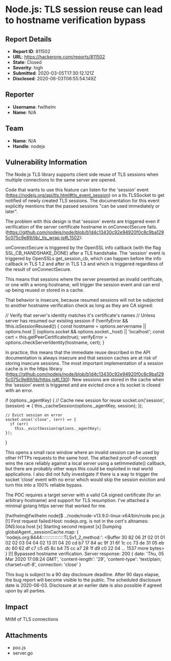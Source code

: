 # Node.js: TLS session reuse can lead to hostname verification bypass

## Report Details
- **Report ID**: 811502
- **URL**: https://hackerone.com/reports/811502
- **State**: Closed
- **Severity**: high
- **Submitted**: 2020-03-05T17:30:12.121Z
- **Disclosed**: 2020-06-03T06:55:54.149Z

## Reporter
- **Username**: fwilhelm
- **Name**: N/A

## Team
- **Name**: N/A
- **Handle**: nodejs

## Vulnerability Information
The Node.js TLS library supports client side reuse of TLS sessions when multiple connections to the same server are opened.

Code that wants to use this feature can listen for the 'session' event (https://nodejs.org/api/tls.html#tls_event_session) on a tls.TLSSocket to get notified of newly created TLS sessions. The documentation for this event explicitly mentions that the passed sessions "can be used immediately or later".

The problem with this design is that 'session' events are triggered even if verification of the server certificate hostname in onConnectSecure fails. (https://github.com/nodejs/node/blob/b1d4c13430c92e94920f0c8c9ba1295c075c9e89/lib/_tls_wrap.js#L1502):

onConnectSecure is triggered by the OpenSSL info callback (with the flag SSL_CB_HANDSHAKE_DONE) after a TLS handshake. The 'session' event is triggered by OpenSSLs get_session_cb, which can happen before the info callback in TLS 1.2 and after in TLS 1.3 and which is triggered regardless of the result of onConnectSecure.

This means that sessions where the server presented an invalid certificate, or one with a wrong hostname, will trigger the session event and can end up being reused or stored in a cache.

That behavior is insecure, because resumed sessions will not be subjected to another hostname verification check as long as they are CA signed:

// Verify that server's identity matches it's certificate's names
// Unless server has resumed our existing session
if (!verifyError && !this.isSessionReused()) {
    const hostname = options.servername ||
                   options.host ||
                   (options.socket && options.socket._host) ||
                   'localhost';
    const cert = this.getPeerCertificate(true);
    verifyError = options.checkServerIdentity(hostname, cert);
}


In practice, this means that the immediate reuse described in the API documentation is always insecure and that session caches are at risk of storing insecure sessions. The most important implementation of a session cache is in the https library (https://github.com/nodejs/node/blob/b1d4c13430c92e94920f0c8c9ba1295c075c9e89/lib/https.js#L130): New sessions are stored in the cache when the ‘session’ event is triggered and are evicted once a tls socket is closed with an error. 

 if (options._agentKey) {
    // Cache new session for reuse
    socket.on('session', (session) => {
      this._cacheSession(options._agentKey, session);
    });

    // Evict session on error
    socket.once('close', (err) => {
      if (err)
        this._evictSession(options._agentKey);
    });
  }

This opens a small race window where an invalid session can be used by other HTTPs requests to the same host. The attached proof-of-concept wins the race reliably against a local server using a setImmediate() callback, but there are probably other ways this could be exploited in real world applications. I also did not fully investigate if there is a way to trigger the socket ‘close’ event with no error which would skip the session eviction and turn this into a 100% reliable bypass.


The POC requires a target server with a valid CA signed certificate (for an arbitrary hostname) and support for TLS resumption. I’ve attached a minimal golang https server that worked for me.

[fwilhelm@fwilhelm node]$ ../node/node-v13.9.0-linux-x64/bin/node poc.js
[!] First request failed:Host: nodejs.org. is not in the cert's altnames: DNS:loca.host
[x] Starting second request
[x] Dumping globalAgent._sessionCache.map:
{
  'nodejs.org:8444:::::::::::::::::TLSv1_2_method:': <Buffer 30 82 06 2f 02 01 01 02 02 03 04 04 02 13 01 04 20 cd b7 17 84 ac 9f 31 6f 1c cc 73 de 31 05 eb dc 60 62 df c7 c5 d5 8c b4 75 cc a7 28 1f d9 c0 22 04 ... 1537 more bytes>
}
[!] Bypassed hostname verification. Server response: 200
{
  date: 'Thu, 05 Mar 2020 17:08:24 GMT',
  'content-length': '29',
  'content-type': 'text/plain; charset=utf-8',
  connection: 'close'
}


This bug is subject to a 90 day disclosure deadline. After 90 days elapse,
the bug report will become visible to the public. The scheduled disclosure
date is 2020-06-03. Disclosure at an earlier date is also possible if
agreed upon by all parties.

## Impact

MitM of TLS connections

## Attachments
- poc.js
- server.go
